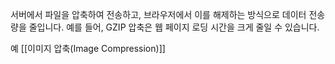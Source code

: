 서버에서 파일을 압축하여 전송하고, 브라우저에서 이를 해제하는 방식으로 데이터 전송량을 줄입니다. 예를 들어, GZIP 압축은 웹 페이지 로딩 시간을 크게 줄일 수 있습니다.

예
[[이미지 압축(Image Compression)]]